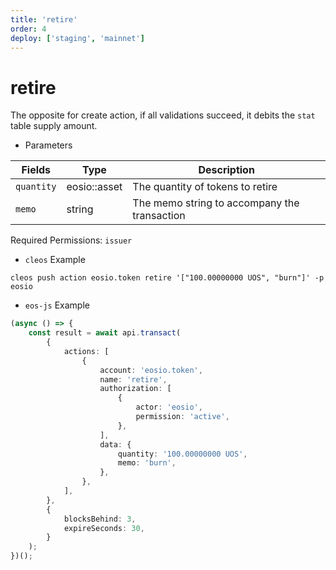 ```yaml
---
title: 'retire'
order: 4
deploy: ['staging', 'mainnet']
---
```


# retire

The opposite for create action, if all validations succeed, it debits the `stat` table supply amount.

-   Parameters

| Fields     | Type         | Description                                  |
| ---------- | ------------ | -------------------------------------------- |
| `quantity` | eosio::asset | The quantity of tokens to retire             |
| `memo`     | string       | The memo string to accompany the transaction |

Required Permissions: `issuer`

-   `cleos` Example

```shell script
cleos push action eosio.token retire '["100.00000000 UOS", "burn"]' -p eosio
```

-   `eos-js` Example

```typescript
(async () => {
    const result = await api.transact(
        {
            actions: [
                {
                    account: 'eosio.token',
                    name: 'retire',
                    authorization: [
                        {
                            actor: 'eosio',
                            permission: 'active',
                        },
                    ],
                    data: {
                        quantity: '100.00000000 UOS',
                        memo: 'burn',
                    },
                },
            ],
        },
        {
            blocksBehind: 3,
            expireSeconds: 30,
        }
    );
})();
```
